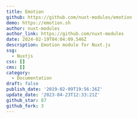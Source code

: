 ```yaml
---
title: Emotion
github: https://github.com/nuxt-modules/emotion
demo: https://emotion.sh
author: nuxt-modules
author_link: https://github.com/nuxt-modules
date: 2024-02-19T04:04:09.546Z
description: Emotion module for Nuxt.js
ssg:
  - Nuxtjs
css: []
cms: []
category:
  - Documentation
draft: false
publish_date: '2019-02-09T19:56:26Z'
update_date: '2023-04-23T12:33:21Z'
github_star: 87
github_fork: 3
---
```

